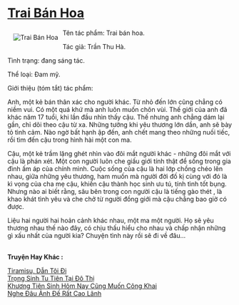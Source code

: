 <a href="https://utruyen.com/trai-ban-hoa/21865/" title="Trai Bán Hoa"><h1>Trai Bán Hoa</h1></a><div style="display:table"><img align="right" style="float: left; padding: 10px;" src="https://utruyen.com/images/story/200x260/trai-ban-hoa.jpg" alt="Trai Bán Hoa">Tên tác phẩm: Trai bán hoa.<p></p> Tác giả: Trần Thu Hà.<p></p> Tình trạng: đang sáng tác.<p></p> Thể loại: Đam mỹ.<p></p> Giới thiệu (tóm tắt) tác phẩm:<p></p> Anh, một kẻ bán thân xác cho người khác. Từ nhỏ đến lớn cũng chẳng có niềm vui. Có một quá khứ mà anh luôn muốn chôn vùi. Thế giới của anh đã khác năm 17 tuổi, khi lần đầu nhìn thấy cậu. Thế nhưng anh chẳng dám lại gần, chỉ dõi theo cậu từ xa. Những tưởng khi yêu thương lớn dần, anh sẽ bày tỏ tình cảm. Nào ngờ bất hạnh ập đến, anh chết mang theo những nuối tiếc, rồi tìm đến cậu trong hình hài một con ma.<p></p>Cậu, một kẻ trầm lặng ghét nhìn vào đôi mắt người khác - những đôi mắt với cậu là phán xét. Một con người luôn che giấu giới tính thật để sống trong gia đình ấm áp của chính mình. Cuộc sống của cậu là hai lớp chồng chéo lên nhau, giữa những yêu thương, ham muốn mà người đời đố kị cùng với đó là kì vọng của cha mẹ cậu, khiến cậu thành học sinh ưu tú, tính tình tốt bụng. Nhưng nào ai biết rằng, sâu bên trong con người cậu là tiếng gào thét , là khao khát tình yêu và che chở từ người đồng giới mà cậu chẳng bao giờ có được. <p></p>Liệu hai người hai hoản cảnh khác nhau, một ma một người. Họ sẽ yêu thương nhau thế nào đây, có chịu thấu hiểu cho nhau và chấp nhận những gì xấu nhất của người kia? Chuyện tình này rồi sẽ đi về đâu…</div><p><br><b>Truyện Hay Khác :</b></p><a href="https://utruyen.com/tiramisu-dan-toi-di/25008/" alt="Tiramisu, Dẫn Tôi Đi">Tiramisu, Dẫn Tôi Đi</a><br/><a href="https://github.com/quanluxury/truyenhot/tree/master/truyenhay/18473/" alt="Trọng Sinh Tu Tiên Tại Đô Thị">Trọng Sinh Tu Tiên Tại Đô Thị</a><br/><a href="https://github.com/quanluxury/ngontinhhot/tree/master/truyenhay/20871/" alt="Khương Tiên Sinh Hôm Nay Cũng Muốn Công Khai">Khương Tiên Sinh Hôm Nay Cũng Muốn Công Khai</a><br/><a href="https://github.com/quanluxury/ngontinh_sac/tree/master/truyenhay/18788/" alt="Nghe Đâu Ảnh Đế Rất Cao Lãnh">Nghe Đâu Ảnh Đế Rất Cao Lãnh</a><br/>